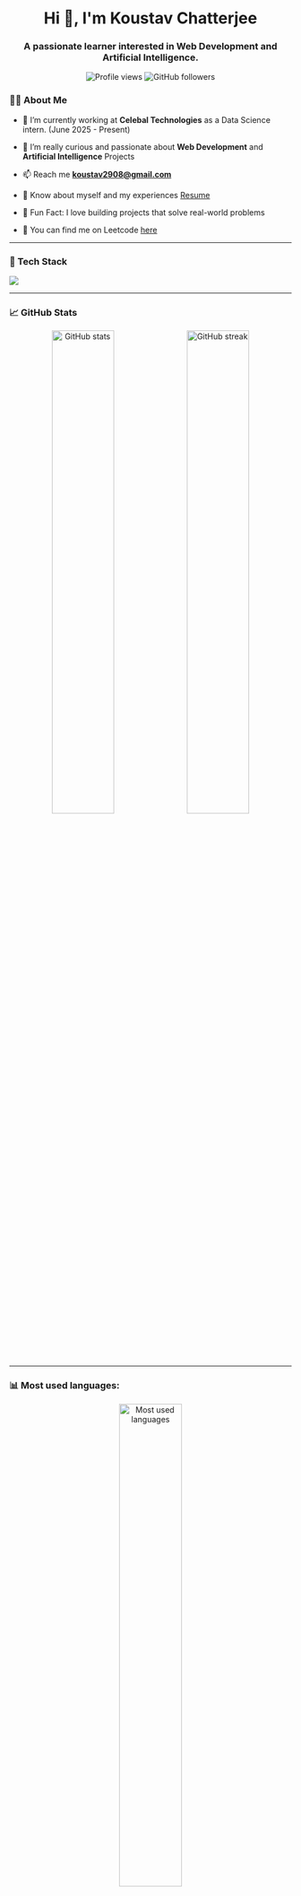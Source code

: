 <h1 align="center">Hi 👋, I'm Koustav Chatterjee</h1>
<h3 align="center">A passionate learner interested in Web Development and Artificial Intelligence.</h3>

<p align="center">
  <img src="https://komarev.com/ghpvc/?username=Koustav2908&label=Profile%20views&color=0e75b6&style=flat" alt="Profile views" />
  <img src="https://img.shields.io/github/followers/Koustav2908?label=Followers&style=social" alt="GitHub followers" />
</p>

### 👨‍💻 About Me

-   🔭 I’m currently working at **Celebal Technologies** as a Data Science intern. (June 2025 - Present)

-   👯 I’m really curious and passionate about **Web Development** and **Artificial Intelligence** Projects

-   📫 Reach me **koustav2908@gmail.com**

-   📄 Know about myself and my experiences [Resume](https://drive.google.com/file/d/16mdTdn_Cdpat5sPXSRCabkZwTJfL-am4/view?usp=drivesdk)

-   🧠 Fun Fact: I love building projects that solve real-world problems

-   🧩 You can find me on Leetcode [here](https://leetcode.com/u/Koustav_29/)

---

### 🧠 Tech Stack

<p align="left">
  <img src="https://skillicons.dev/icons?i=python,java,js,react,nodejs,mongodb,c,mysql,html,css,git,github,linux,vscode,typescript,flask" />
</p>

---

### 📈 GitHub Stats

<p align="center">
  <img src="https://github-readme-stats.vercel.app/api?username=Koustav2908&show_icons=true&theme=jolly" alt="GitHub stats" width="47%" />
  <img src="https://github-readme-streak-stats.herokuapp.com/?user=Koustav2908&theme=jolly" alt="GitHub streak" width="47%" />
</p>

---

<h3 align="left"> 📊 Most used languages: </h3>

<p align="center">
    <img src="https://github-readme-stats.vercel.app/api/top-langs/?username=Koustav2908&exclude_repo=popular-languages,anomaly-detection,heart-disease-eda,titanic-dataset-analysis&layout=compact&theme=jolly" alt="Most used languages" width="47%" />
</p>

---

### 🚀 Projects

Here are a few things I’ve built:

-   🧭 **Wanderlust** – An AirBnb type website using MongoDB, Express, EJS, Node.js
-   🌿 **Plant Disease Detection** – CNN-based image classifier

👉 See all my projects: [Repositories](https://github.com/Koustav2908?tab=repositories)

---

### 💬 Let’s Connect!

<p>
  <a href="https://www.linkedin.com/in/koustav-chatterjee-b67ba9250/" target="_blank"><img src="https://img.shields.io/badge/LinkedIn-Koustav%20Chatterjee-blue?logo=linkedin" /></a>
  <a href="mailto:koustav2908@gmail.com"><img src="https://img.shields.io/badge/Email-koustav2908%40gmail.com-red?logo=gmail" /></a>
</p>
